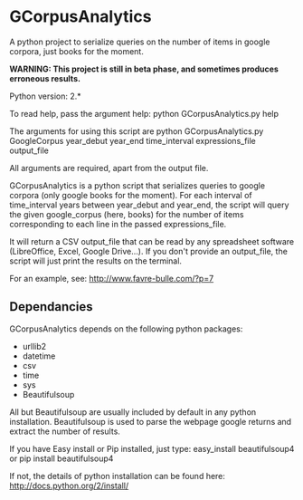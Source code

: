 GCorpusAnalytics
================

A python project to serialize queries on the number of items in google corpora, just books for the moment.

**WARNING: This project is still in beta phase, and sometimes produces erroneous results.**

Python version: 2.*

To read help, pass the argument help:
python GCorpusAnalytics.py help

The arguments for using this script are
python GCorpusAnalytics.py GoogleCorpus year_debut year_end time_interval expressions_file output_file

All arguments are required, apart from the output file.

GCorpusAnalytics is a python script that serializes queries to google corpora (only google books for the moment). For each interval of time_interval years between year_debut and year_end, the script will query the given google_corpus (here, books) for the number of items corresponding to each line in the passed expressions_file.

It will return a CSV output_file that can be read by any spreadsheet software (LibreOffice, Excel, Google Drive…). If you don't provide an output_file, the script will just print the results on the terminal.

For an example, see: http://www.favre-bulle.com/?p=7

Dependancies
------------

GCorpusAnalytics depends on the following python packages:
- urllib2
- datetime
- csv
- time
- sys
- Beautifulsoup

All but Beautifulsoup are usually included by default in any python installation. Beautifulsoup is used to parse the webpage google returns and extract the number of results.

If you have Easy install or Pip installed, just type:
easy_install beautifulsoup4
or
pip install beautifulsoup4

If not, the details of python installation can be found here:
http://docs.python.org/2/install/